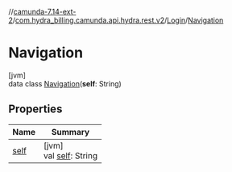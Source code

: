 //[camunda-7.14-ext-2](../../../../index.md)/[com.hydra_billing.camunda.api.hydra.rest.v2](../../index.md)/[Login](../index.md)/[Navigation](index.md)

# Navigation

[jvm]\
data class [Navigation](index.md)(**self**: String)

## Properties

| Name | Summary |
|---|---|
| [self](self.md) | [jvm]<br>val [self](self.md): String |
